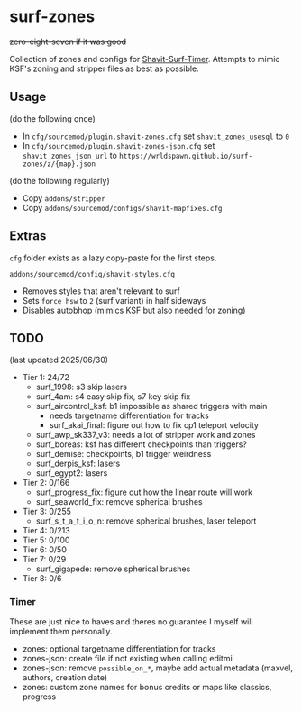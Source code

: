 # surf-zones
~~zero-eight-seven if it was good~~

Collection of zones and configs for [Shavit-Surf-Timer](https://github.com/bhopppp/Shavit-Surf-Timer).
Attempts to mimic KSF's zoning and stripper files as best as possible.

## Usage
(do the following once)
- In `cfg/sourcemod/plugin.shavit-zones.cfg` set `shavit_zones_usesql` to `0`
- In `cfg/sourcemod/plugin.shavit-zones-json.cfg` set `shavit_zones_json_url` to `https://wrldspawn.github.io/surf-zones/z/{map}.json`

(do the following regularly)
- Copy `addons/stripper`
- Copy `addons/sourcemod/configs/shavit-mapfixes.cfg`

## Extras
`cfg` folder exists as a lazy copy-paste for the first steps.

`addons/sourcemod/config/shavit-styles.cfg`
- Removes styles that aren't relevant to surf
- Sets `force_hsw` to `2` (surf variant) in half sideways
- Disables autobhop (mimics KSF but also needed for zoning)

## TODO
(last updated 2025/06/30)

- Tier 1: 24/72
  - surf_1998: s3 skip lasers
  - surf_4am: s4 easy skip fix, s7 key skip fix
  - surf_aircontrol_ksf: b1 impossible as shared triggers with main
	  - needs targetname differentiation for tracks
	- surf_akai_final: figure out how to fix cp1 teleport velocity
  - surf_awp_sk337_v3: needs a lot of stripper work and zones
  - surf_boreas: ksf has different checkpoints than triggers?
  - surf_demise: checkpoints, b1 trigger weirdness
  - surf_derpis_ksf: lasers
  - surf_egypt2: lasers
- Tier 2: 0/166
  - surf_progress_fix: figure out how the linear route will work
  - surf_seaworld_fix: remove spherical brushes
- Tier 3: 0/255
  - surf_s_t_a_t_i_o_n: remove spherical brushes, laser teleport
- Tier 4: 0/213
- Tier 5: 0/100
- Tier 6: 0/50
- Tier 7: 0/29
  - surf_gigapede: remove spherical brushes
- Tier 8: 0/6

### Timer
These are just nice to haves and theres no guarantee I myself will implement them personally.

- zones: optional targetname differentiation for tracks
- zones-json: create file if not existing when calling editmi
- zones-json: remove `possible_on_*`, maybe add actual metadata (maxvel, authors, creation date)
- zones: custom zone names for bonus credits or maps like classics, progress
